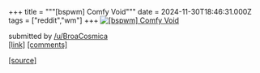 +++
title = """[bspwm] Comfy Void"""
date = 2024-11-30T18:46:31.000Z
tags = ["reddit","wm"]
+++
[![[bspwm] Comfy Void](https://b.thumbs.redditmedia.com/C4HhAyWihQohBrwEKYTjHE182F1iGKcOheJdpHGm1bA.jpg "[bspwm] Comfy Void")](https://www.reddit.com/r/unixporn/comments/1h3jb9j/bspwm_comfy_void/)

submitted by [/u/BroaCosmica](https://www.reddit.com/user/BroaCosmica)  
[\[link\]](https://www.reddit.com/gallery/1h3jb9j) [\[comments\]](https://www.reddit.com/r/unixporn/comments/1h3jb9j/bspwm_comfy_void/)

[[source]](https://www.reddit.com/r/unixporn/comments/1h3jb9j/bspwm_comfy_void/)
